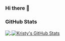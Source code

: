 ### Hi there 👋

### GitHub Stats

<a href="https://github.com/ktsang98">
    <img align="center" src="https://github-readme-stats.vercel.app/api/top-langs/?username=ktsang98&hide=java,html,tex&title_color=ffffff&text_color=c9cacc&icon_color=2bbc8a&bg_color=1d1f21" />
 </a>
 <a href="https://github.com/ktsang98">
  <img align="center" src="https://github-readme-stats.vercel.app/api?username=ktsang98&show_icons=true&line_height=27&count_private=true&title_color=ffffff&text_color=c9cacc&icon_color=2bbc8a&bg_color=1d1f21" alt="Kristy's GitHub Stats" />
</a>
<!--
**ktsang98/ktsang98** is a ✨ _special_ ✨ repository because its `README.md` (this file) appears on your GitHub profile.

Here are some ideas to get you started:

- 🔭 I’m currently working on ...
- 🌱 I’m currently learning ...
- 👯 I’m looking to collaborate on ...
- 🤔 I’m looking for help with ...
- 💬 Ask me about ...
- 📫 How to reach me: ...
- 😄 Pronouns: ...
- ⚡ Fun fact: ...
-->
